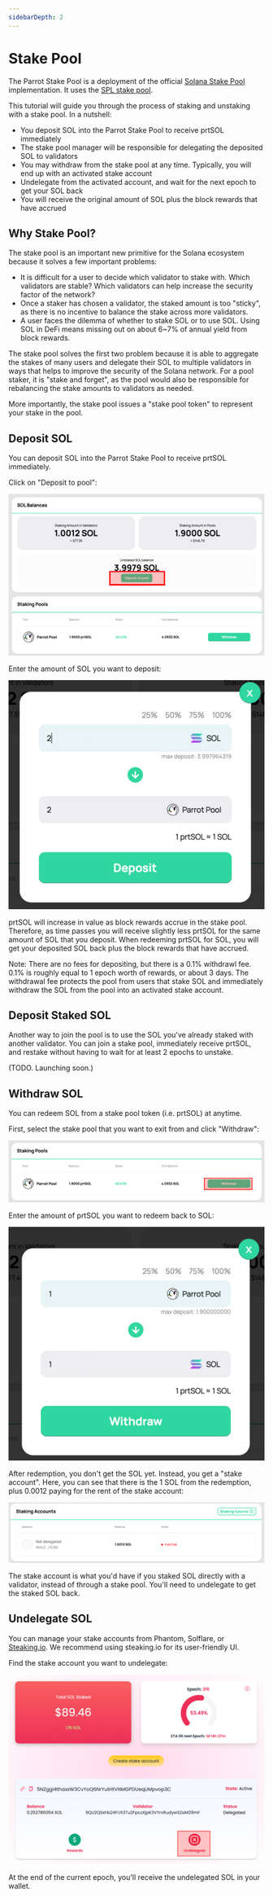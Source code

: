 ```yaml
---
sidebarDepth: 2
---
```


# Stake Pool

The Parrot Stake Pool is a deployment of the official [Solana Stake Pool](https://spl.solana.com/stake-pool) implementation. It uses the [SPL stake pool](https://github.com/solana-labs/solana-program-library/tree/4b0f59e9c61554708de969b01892b90955d5fd69/stake-pool).

This tutorial will guide you through the process of staking and unstaking with a stake pool. In a nutshell:

* You deposit SOL into the Parrot Stake Pool to receive prtSOL immediately
* The stake pool manager will be responsible for delegating the deposited SOL to validators
* You may withdraw from the stake pool at any time. Typically, you will end up with an activated stake account
* Undelegate from the activated account, and wait for the next epoch to get your SOL back
* You will receive the original amount of SOL plus the block rewards that have accrued

## Why Stake Pool?

The stake pool is an important new primitive for the Solana ecosystem because it solves a few important problems:

* It is difficult for a user to decide which validator to stake with. Which
  validators are stable? Which validators can help increase the security factor
  of the network?
* Once a staker has chosen a validator, the staked amount is too "sticky", as
  there is no incentive to balance the stake across more validators.
* A user faces the dilemma of whether to stake SOL or to use SOL. Using SOL in
  DeFi means missing out on about 6~7% of annual yield from block rewards.

The stake pool solves the first two problem because it is able to aggregate the
stakes of many users and delegate their SOL to multiple validators in ways
that helps to improve the security of the Solana network. For a pool staker, it is
"stake and forget", as the pool would also be responsible for rebalancing the
stake amounts to validators as needed.

More importantly, the stake pool issues a "stake pool token" to represent
your stake in the pool.

## Deposit SOL

You can deposit SOL into the Parrot Stake Pool to receive prtSOL immediately.

Click on "Deposit to pool":

![](./spool/deposit-sol.png)

Enter the amount of SOL you want to deposit:

![](./spool/deposit-sol-amount.png)

prtSOL will increase in value as block rewards accrue in the stake
pool. Therefore, as time passes you will receive slightly less prtSOL for the same amount of SOL that you deposit. When
redeeming prtSOL for SOL, you will get your deposited SOL back plus the block
rewards that have accrued.

Note: There are no fees for depositing, but there is a 0.1% withdrawl fee. 0.1% is roughly
equal to 1 epoch worth of rewards, or about 3 days. The withdrawal fee protects
the pool from users that stake SOL and immediately withdraw the SOL from the
pool into an activated stake account.

## Deposit Staked SOL

Another way to join the pool is to use the SOL you've already staked with
another validator. You can join a stake pool, immediately receive prtSOL, and restake without
having to wait for at least 2 epochs to unstake.

(TODO. Launching soon.)

## Withdraw SOL

You can redeem SOL from a stake pool token (i.e. prtSOL) at anytime.

First, select the stake pool that you want to exit from and click "Withdraw":

![](./spool/withdraw.png)

Enter the amount of prtSOL you want to redeem back to SOL:

![](./spool/withdraw-amount.png)

After redemption, you don't get the SOL yet. Instead, you get a "stake account". Here, you can see that there is the 1 SOL from the redemption, plus 0.0012 paying for the rent of the stake account:

![](./spool/withdrawn-stake-account.png)

The stake account is what you'd have if you staked SOL directly with a validator, instead of through a stake pool. You'll need to undelegate to get the staked SOL back.

## Undelegate SOL

You can manage your stake accounts from Phantom, Solflare, or [Steaking.io](https://dashboard.steaking.io/stake). We recommend using steaking.io for its user-friendly UI.

Find the stake account you want to undelegate:

![](./spool/undelegate.png)

At the end of the current epoch, you'll receive the undelegated SOL in your wallet.
